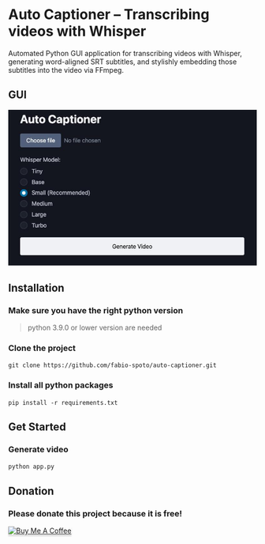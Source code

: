 # Auto Captioner – Transcribing videos with Whisper
Automated Python GUI application for transcribing videos with Whisper, generating word-aligned SRT subtitles, and stylishly embedding those subtitles into the video via FFmpeg.

## GUI

![GUI](https://raw.githubusercontent.com/fabio-spoto/auto-captioner/refs/heads/main/.github/gui.jpg)

## Installation
### Make sure you have the right python version
> python 3.9.0 or lower version are needed
### Clone the project
```
git clone https://github.com/fabio-spoto/auto-captioner.git
```
### Install all python packages
```
pip install -r requirements.txt
```

## Get Started
### Generate video
```
python app.py
```

## Donation
### Please donate this project because it is free!
<a href="https://buymeacoffee.com/fabiospoto" target="_blank"><img src="https://www.buymeacoffee.com/assets/img/custom_images/orange_img.png" alt="Buy Me A Coffee" style="height: 41px !important;width: 174px !important;box-shadow: 0px 3px 2px 0px rgba(190, 190, 190, 0.5) !important;-webkit-box-shadow: 0px 3px 2px 0px rgba(190, 190, 190, 0.5) !important;" ></a>
